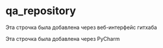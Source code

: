 # qa_repository

Эта строчка была добавлена через веб-интерфейс гитхаба

Эта строчка была добавлена через PyCharm
